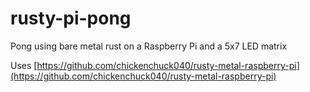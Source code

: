 # rusty-pi-pong
Pong using bare metal rust on a Raspberry Pi and a 5x7 LED matrix

Uses [https://github.com/chickenchuck040/rusty-metal-raspberry-pi](https://github.com/chickenchuck040/rusty-metal-raspberry-pi)
